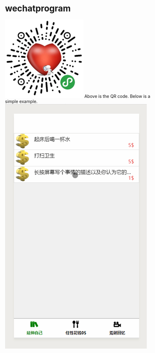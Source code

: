 # wechatprogram
![img](https://github.com/DoesNotKnowManyPoses/wechatprogram/blob/master/gh_277107846c47_258(2).jpg) 
Above is the QR code.
Below is a simple example.
![img](https://github.com/DoesNotKnowManyPoses/wechatprogram/blob/master/demonstration.gif)


